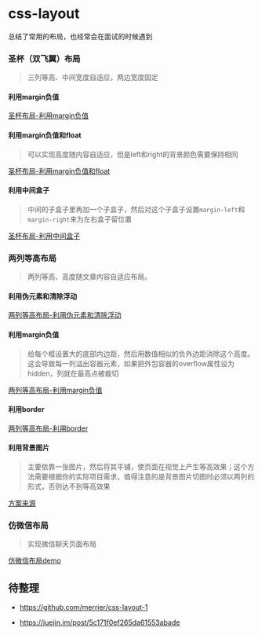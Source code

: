 # css-layout

总结了常用的布局，也经常会在面试的时候遇到

### 圣杯（双飞翼）布局

> 三列等高、中间宽度自适应，两边宽度固定

#### 利用margin负值

[圣杯布局-利用margin负值](https://merrier.github.io/css-layout/grail/method1.html)

#### 利用margin负值和float

> 可以实现高度随内容自适应，但是left和right的背景颜色需要保持相同

[圣杯布局-利用margin负值和float](https://merrier.github.io/css-layout/grail/method2.html)

#### 利用中间盒子

> 中间的子盒子里再加一个子盒子，然后对这个子盒子设置`margin-left`和`margin-right`来为左右盒子留位置

[圣杯布局-利用中间盒子](https://merrier.github.io/css-layout/grail/method3.html)

### 两列等高布局

> 两列等高、高度随文章内容自适应布局。

#### 利用伪元素和清除浮动

[两列等高布局-利用伪元素和清除浮动](https://merrier.github.io/css-layout/two-columns/method1.html)

#### 利用margin负值

> 给每个框设置大的底部内边距，然后用数值相似的负外边距消除这个高度。这会导致每一列溢出容器元素，如果把外包容器的overflow属性设为hidden，列就在最高点被裁切

[两列等高布局-利用margin负值](https://merrier.github.io/css-layout/two-columns/method2.html)

#### 利用border

[两列等高布局-利用border](https://merrier.github.io/css-layout/two-columns/method3.html)

#### 利用背景图片

> 主要依靠一张图片，然后将其平铺，使页面在视觉上产生等高效果；这个方法需要根据你的实际项目需求，值得注意的是背景图片切图时必须以两列的形式，否则达不到等高效果

[方案来源](http://www.cnblogs.com/JoannaQ/p/3424594.html)

### 仿微信布局

> 实现微信聊天页面布局

[仿微信布局demo](https://merrier.github.io/css-layout/weixin/method1.html)


## 待整理

* https://github.com/merrier/css-layout-1

* https://juejin.im/post/5c171f0ef265da61553abade